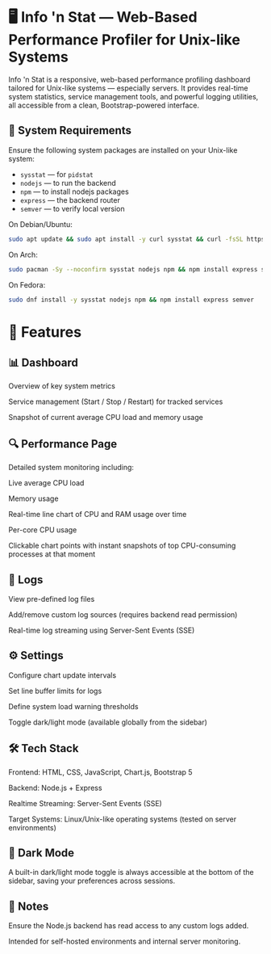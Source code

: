 # 🖥️ Info 'n Stat — Web-Based Performance Profiler for Unix-like Systems

Info 'n Stat is a responsive, web-based performance profiling dashboard tailored for Unix-like systems — especially servers. It provides real-time system statistics, service management tools, and powerful logging utilities, all accessible from a clean, Bootstrap-powered interface.

## 🧰 System Requirements

Ensure the following system packages are installed on your Unix-like system:

- `sysstat` — for `pidstat`
- `nodejs` —  to run the backend
- `npm` — to install nodejs packages
- `express` — the backend router
- `semver` — to verify local version 

On Debian/Ubuntu:

```bash
sudo apt update && sudo apt install -y curl sysstat && curl -fsSL https://deb.nodesource.com/setup_lts.x | sudo -E bash - && sudo apt install -y nodejs && npm install express semver
```

On Arch:

```bash
sudo pacman -Sy --noconfirm sysstat nodejs npm && npm install express semver
```

On Fedora:

```bash
sudo dnf install -y sysstat nodejs npm && npm install express semver
```

# 🚀 Features

## 📊 Dashboard

Overview of key system metrics

Service management (Start / Stop / Restart) for tracked services

Snapshot of current average CPU load and memory usage

## 🔍 Performance Page

Detailed system monitoring including:

Live average CPU load

Memory usage

Real-time line chart of CPU and RAM usage over time

Per-core CPU usage

Clickable chart points with instant snapshots of top CPU-consuming processes at that moment

## 📁 Logs

View pre-defined log files

Add/remove custom log sources (requires backend read permission)

Real-time log streaming using Server-Sent Events (SSE)

## ⚙️ Settings

Configure chart update intervals

Set line buffer limits for logs

Define system load warning thresholds

Toggle dark/light mode (available globally from the sidebar)

## 🛠️ Tech Stack

Frontend: HTML, CSS, JavaScript, Chart.js, Bootstrap 5

Backend: Node.js + Express

Realtime Streaming: Server-Sent Events (SSE)

Target Systems: Linux/Unix-like operating systems (tested on server environments)

## 🌙 Dark Mode

A built-in dark/light mode toggle is always accessible at the bottom of the sidebar, saving your preferences across sessions.

## 📎 Notes

Ensure the Node.js backend has read access to any custom logs added.

Intended for self-hosted environments and internal server monitoring.
